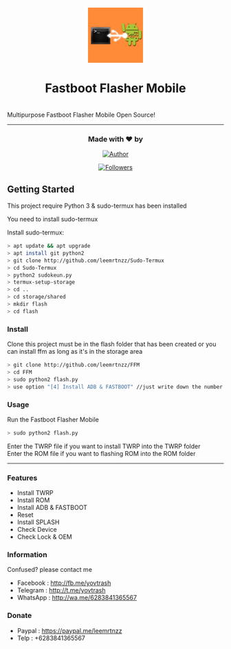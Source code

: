 <p align="center">
<img src="https://raw.githubusercontent.com/leemrtnzz/FFM/master/photo_2019-03-18_09-05-56.jpg" height="128"/>
</p>
<p align="center">
<a href="https://github.com/leemrtnzz/FFM"></a>
  <h1 align="center">Fastboot Flasher Mobile</h1>
  <br>
Multipurpose Fastboot Flasher Mobile Open Source!<hr>
</p>
<h3 align="center">Made with ❤️ by</h3>
<p align="center">
<a href="https://github.com/leemrtnzz/"><img title="Author" src="https://img.shields.io/badge/author-leemrtnzz-blue?style=for-the-badge&logo=github"></a>
</p>
<p align="center">
<a href="https://github.com/leemrtnzz/followers"><img title="Followers" src="https://img.shields.io/github/followers/leemrtnzz?color=blue&style=flat-square"></a>
</p>

## Getting Started

This project require Python 3 & sudo-termux has been installed

You need to install sudo-termux

Install sudo-termux:

```bash
> apt update && apt upgrade
> apt install git python2
> git clone http://github.com/leemrtnzz/Sudo-Termux
> cd Sudo-Termux
> python2 sudokeun.py
> termux-setup-storage
> cd ..
> cd storage/shared
> mkdir flash
> cd flash
```

### Install
Clone this project must be in the flash folder that has been created or you can install ffm as long as it's in the storage area

```bash
> git clone http://github.com/leemrtnzz/FFM
> cd FFM
> sudo python2 flash.py
> use option "[4] Install ADB & FASTBOOT" //just write down the number
```

### Usage
Run the Fastboot Flasher Mobile

```bash
> sudo python2 flash.py
```
Enter the TWRP file if you want to install TWRP into the TWRP folder<br>Enter the ROM file if you want to flashing ROM into the ROM folder

---

### Features
- Install TWRP
- Install ROM
- Install ADB & FASTBOOT
- Reset
- Install SPLASH
- Check Device
- Check Lock & OEM

### Information
Confused? please contact me
- Facebook : http://fb.me/yovtrash
- Telegram : http://t.me/yovtrash
- WhatsApp : http://wa.me/6283841365567
### Donate
- Paypal : https://paypal.me/leemrtnzz
- Telp : +6283841365567
